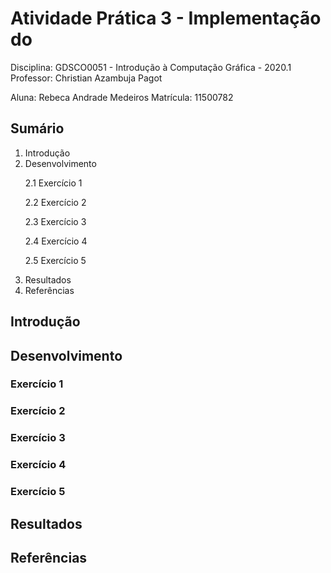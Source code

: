 # Atividade Prática 3 - Implementação do 

Disciplina: GDSCO0051 - Introdução à Computação Gráfica - 2020.1
Professor: Christian Azambuja Pagot

Aluna: Rebeca Andrade Medeiros
Matrícula: 11500782

## Sumário

1. Introdução
2. Desenvolvimento
   <p>2.1 Exercício 1<br>
   <p>2.2 Exercício 2<br>
   <p>2.3 Exercício 3<br> 
   <p>2.4 Exercício 4<br>
   <p>2.5 Exercício 5<br> 
3. Resultados
4. Referências

## Introdução

## Desenvolvimento

### Exercício 1

### Exercício 2 

### Exercício 3 

### Exercício 4

### Exercício 5


## Resultados

## Referências
